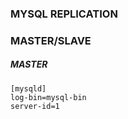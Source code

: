 ### MYSQL REPLICATION 

### MASTER/SLAVE 

##### MASTER
```
[mysqld]
log-bin=mysql-bin
server-id=1
```
